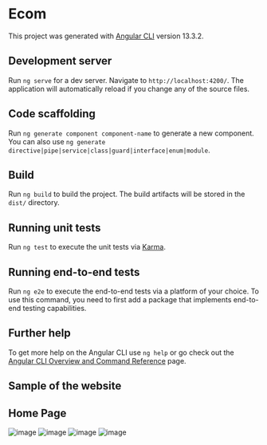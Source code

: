 # Ecom

This project was generated with [Angular CLI](https://github.com/angular/angular-cli) version 13.3.2.

## Development server

Run `ng serve` for a dev server. Navigate to `http://localhost:4200/`. The application will automatically reload if you change any of the source files.

## Code scaffolding

Run `ng generate component component-name` to generate a new component. You can also use `ng generate directive|pipe|service|class|guard|interface|enum|module`.

## Build

Run `ng build` to build the project. The build artifacts will be stored in the `dist/` directory.

## Running unit tests

Run `ng test` to execute the unit tests via [Karma](https://karma-runner.github.io).

## Running end-to-end tests

Run `ng e2e` to execute the end-to-end tests via a platform of your choice. To use this command, you need to first add a package that implements end-to-end testing capabilities.

## Further help

To get more help on the Angular CLI use `ng help` or go check out the [Angular CLI Overview and Command Reference](https://angular.io/cli) page.


## Sample of the website
## Home Page
![image](https://github.com/MUZAMMIL003/Watch-website/assets/121932462/c5de4edc-ed23-4a8f-bede-df3d461d2134)
![image](https://github.com/MUZAMMIL003/Watch-website/assets/121932462/6194f43e-07f1-49ec-943a-33e710208845)
![image](https://github.com/MUZAMMIL003/Watch-website/assets/121932462/d4f7ef7d-624c-4689-aa9f-48ff3a5a733c)
![image](https://github.com/MUZAMMIL003/Watch-website/assets/121932462/7b248fca-7590-4942-a06c-a0d4aaf6b4f3)

